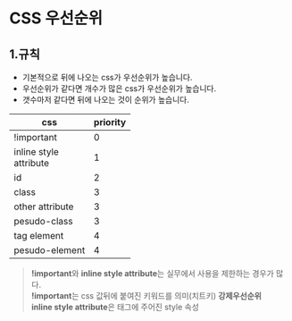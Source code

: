 # CSS 우선순위
## 1.규칙
- 기본적으로 뒤에 나오는 css가 우선순위가 높습니다.
- 우선순위가 같다면 개수가 많은 css가 우선순위가 높습니다.
- 갯수마저 같다면 뒤에 나오는 것이 순위가 높습니다.

|css|priority|
|-------|----|
|!important|0|
|inline style<br>attribute|1|
|id|2|
|class|3|
|other attribute|3|
|pesudo-class|3|
|tag element|4|
|pesudo-element|4|

>**!important**와 **inline style attribute**는 실무에서 사용을 제한하는 경우가 많다.
><br> **!important**는 css 값뒤에 붙여진 키워드를 의미(치트키) **강제우선순위**
><br> **inline style attribute**은 태그에 주어진 style 속성
